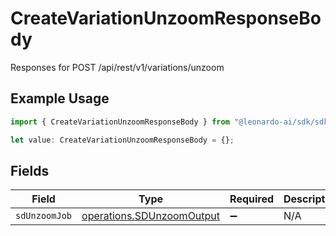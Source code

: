 # CreateVariationUnzoomResponseBody

Responses for POST /api/rest/v1/variations/unzoom

## Example Usage

```typescript
import { CreateVariationUnzoomResponseBody } from "@leonardo-ai/sdk/sdk/models/operations";

let value: CreateVariationUnzoomResponseBody = {};
```

## Fields

| Field                                                                         | Type                                                                          | Required                                                                      | Description                                                                   |
| ----------------------------------------------------------------------------- | ----------------------------------------------------------------------------- | ----------------------------------------------------------------------------- | ----------------------------------------------------------------------------- |
| `sdUnzoomJob`                                                                 | [operations.SDUnzoomOutput](../../../sdk/models/operations/sdunzoomoutput.md) | :heavy_minus_sign:                                                            | N/A                                                                           |
